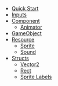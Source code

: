 - [Quick Start]
- [Inputs]
- [Component]
  - [Animator]
- [GameObject]
- [Resource]
  - [Sprite]
  - [Sound]
- [Structs]
  - [Vector2]
  - [Rect]
  - [Sprite Labels]

<!-- Files -->
[Quick Start]: Tutorial
[Inputs]: Input

<!-- Classes -->
[GameObject]: class/GameObject
[Component]: class/Component
[Animator]: class/Animator
[Sprite]: class/Sprite
[Sound]: class/Sound
[Resource]: class/Resource

<!-- Structs -->
[Structs]: structs/Structs
[Vector2]: structs/Vector2
[Rect]: structs/Rect
[Sprite Labels]: structs/SpriteLabel

<!-- Misc -->
[Back to Sections]: Home

<!-- External Links -->
[Boolean]: https://developer.mozilla.org/en-US/docs/Web/JavaScript/Reference/Global_Objects/Boolean
[Number]: https://developer.mozilla.org/en-US/docs/Web/JavaScript/Reference/Global_Objects/Number
[String]: https://developer.mozilla.org/en-US/docs/Web/JavaScript/Reference/Global_Objects/String

[Element]: https://developer.mozilla.org/en-US/docs/Web/API/HTMLElement
[AudioElement]: https://developer.mozilla.org/en-US/docs/Web/API/HTMLAudioElement
[Image]: https://developer.mozilla.org/en-US/docs/Web/API/HTMLImageElement
[Promise]: https://developer.mozilla.org/en-US/docs/Web/JavaScript/Reference/Global_Objects/Promise

[KeyboardEvent.code]: https://developer.mozilla.org/en-US/docs/Web/API/KeyboardEvent/code
[GamepadButton]: https://developer.mozilla.org/en-US/docs/Web/API/Gamepad/axes